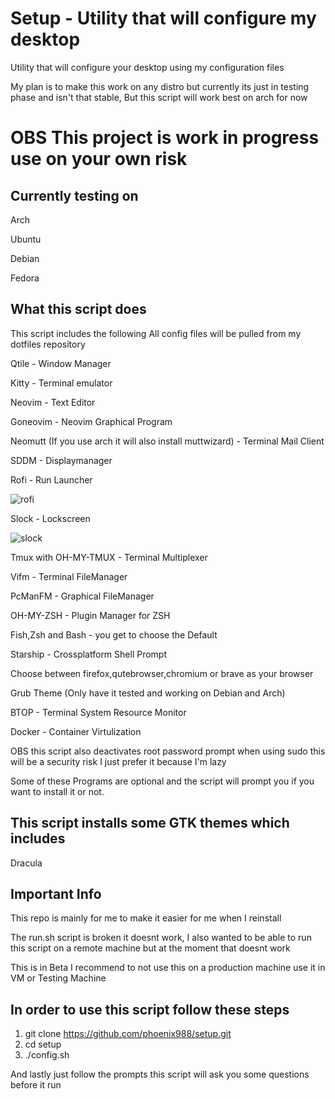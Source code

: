 # Setup - Utility that will configure my desktop

Utility that will configure your desktop using my configuration files

My plan is to make this work on any distro but currently its just in testing phase and isn't that stable, But this script will work best on arch for now

# OBS This project is work in progress use on your own risk
## Currently testing on 

Arch 

Ubuntu

Debian

Fedora

## What this script does

This script includes the following
All config files will be pulled from my dotfiles repository

Qtile - Window Manager

Kitty - Terminal emulator

Neovim - Text Editor

Goneovim - Neovim Graphical Program

Neomutt (If you use arch it will also install muttwizard) - Terminal Mail Client

SDDM - Displaymanager

Rofi - Run Launcher

![rofi](https://i.imgur.com/qy1yTFX.png)

Slock - Lockscreen

![slock](https://i.imgur.com/74fazMq.png)

Tmux with OH-MY-TMUX - Terminal Multiplexer 

Vifm - Terminal FileManager

PcManFM - Graphical FileManager

OH-MY-ZSH - Plugin Manager for ZSH

Fish,Zsh and Bash - you get to choose the Default

Starship - Crossplatform Shell Prompt

Choose between firefox,qutebrowser,chromium or brave as your browser

Grub Theme (Only have it tested and working on Debian and Arch)

BTOP - Terminal System Resource Monitor

Docker - Container Virtulization 

OBS this script also deactivates root password prompt when using sudo this will be a security risk I just prefer it because I'm lazy

Some of these Programs are optional and the script will prompt you if you want to install it or not. 

## This script installs some GTK themes which includes

Dracula
 
## Important Info

This repo is mainly for me to make it easier for me when I reinstall

The run.sh script is broken it doesnt work, I also wanted to be able to run this script on a remote machine but at the moment that doesnt work

This is in Beta I recommend to not use this on a production machine use it in  VM or Testing Machine

## In order to use this script follow these steps

1. git clone https://github.com/phoenix988/setup.git 
2. cd setup
3. ./config.sh


And lastly just follow the prompts this script will ask you some questions before it run


